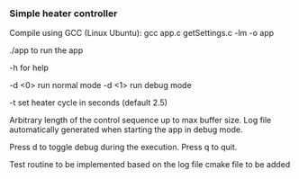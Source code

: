 ### Simple heater controller

Compile using GCC (Linux Ubuntu): gcc app.c getSettings.c -lm -o app

./app to run the app

 -h for help

 -d <0> run normal mode
 -d <1> run debug mode

 -t <sec> set heater cycle in seconds (default 2.5)

Arbitrary length of the control sequence up to max buffer size. 
Log file automatically generated when starting the app in debug mode.

Press d to toggle debug during the execution.
Press q to quit.


Test routine to be implemented based on the log file
cmake file to be added


